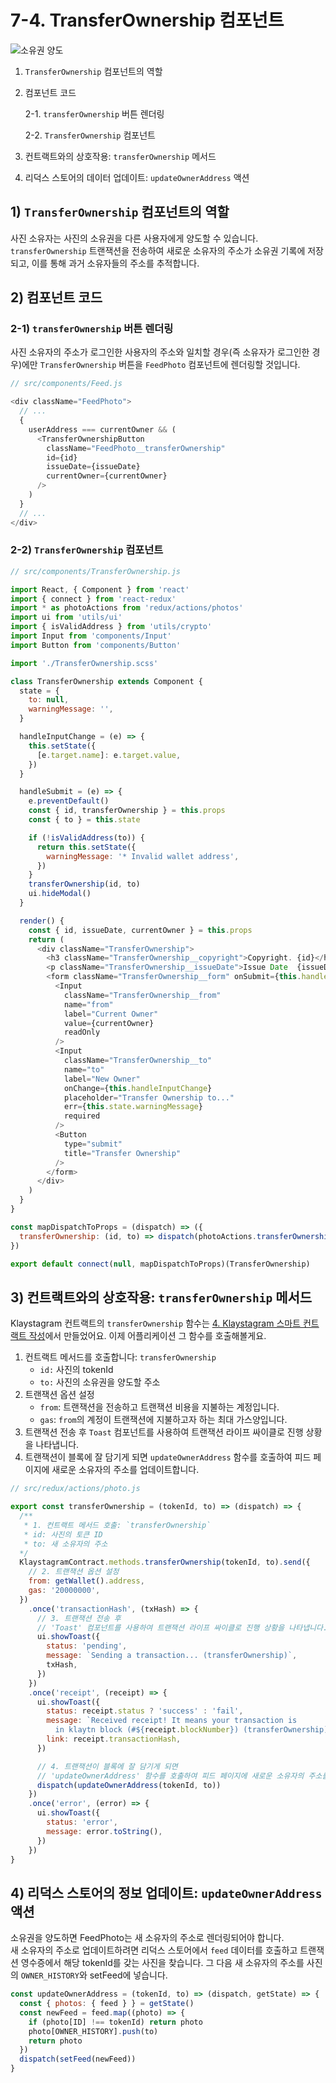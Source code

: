 # 7-4. TransferOwnership 컴포넌트

![소유권 양도](../images/klaystagram-transferownership.png)

1. `TransferOwnership` 컴포넌트의 역할
2. 컴포넌트 코드
    
    2-1. `transferOwnership` 버튼 렌더링
    
    2-2. `TransferOwnership` 컴포넌트

3. 컨트랙트와의 상호작용: `transferOwnership` 메서드

4. 리덕스 스토어의 데이터 업데이트: `updateOwnerAddress` 액션 

## 1\) `TransferOwnership` 컴포넌트의 역할

사진 소유자는 사진의 소유권을 다른 사용자에게 양도할 수 있습니다. `transferOwnership` 트랜잭션을 전송하여 새로운 소유자의 주소가 소유권 기록에 저장되고, 이를 통해 과거 소유자들의 주소를 추적합니다.

## 2\) 컴포넌트 코드

### 2-1\) `transferOwnership` 버튼 렌더링

사진 소유자의 주소가 로그인한 사용자의 주소와 일치할 경우\(즉 소유자가 로그인한 경우\)에만 `TransferOwnership` 버튼을 `FeedPhoto` 컴포넌트에 렌더링할 것입니다. 

```javascript
// src/components/Feed.js

<div className="FeedPhoto">
  // ...
  {
    userAddress === currentOwner && (
      <TransferOwnershipButton
        className="FeedPhoto__transferOwnership"
        id={id}
        issueDate={issueDate}
        currentOwner={currentOwner}
      />
    )
  }
  // ...
</div>
```

### 2-2\) `TransferOwnership` 컴포넌트

```javascript
// src/components/TransferOwnership.js

import React, { Component } from 'react'
import { connect } from 'react-redux'
import * as photoActions from 'redux/actions/photos'
import ui from 'utils/ui'
import { isValidAddress } from 'utils/crypto'
import Input from 'components/Input'
import Button from 'components/Button'

import './TransferOwnership.scss'

class TransferOwnership extends Component {
  state = {
    to: null,
    warningMessage: '',
  }

  handleInputChange = (e) => {
    this.setState({
      [e.target.name]: e.target.value,
    })
  }

  handleSubmit = (e) => {
    e.preventDefault()
    const { id, transferOwnership } = this.props
    const { to } = this.state

    if (!isValidAddress(to)) {
      return this.setState({
        warningMessage: '* Invalid wallet address',
      })
    }
    transferOwnership(id, to)
    ui.hideModal()
  }

  render() {
    const { id, issueDate, currentOwner } = this.props
    return (
      <div className="TransferOwnership">
        <h3 className="TransferOwnership__copyright">Copyright. {id}</h3>
        <p className="TransferOwnership__issueDate">Issue Date  {issueDate}</p>
        <form className="TransferOwnership__form" onSubmit={this.handleSubmit}>
          <Input
            className="TransferOwnership__from"
            name="from"
            label="Current Owner"
            value={currentOwner}
            readOnly
          />
          <Input
            className="TransferOwnership__to"
            name="to"
            label="New Owner"
            onChange={this.handleInputChange}
            placeholder="Transfer Ownership to..."
            err={this.state.warningMessage}
            required
          />
          <Button
            type="submit"
            title="Transfer Ownership"
          />
        </form>
      </div>
    )
  }
}

const mapDispatchToProps = (dispatch) => ({
  transferOwnership: (id, to) => dispatch(photoActions.transferOwnership(id, to)),
})

export default connect(null, mapDispatchToProps)(TransferOwnership)
```

## 3\) 컨트랙트와의 상호작용: `transferOwnership` 메서드

Klaystagram 컨트랙트의 `transferOwnership` 함수는 [4. Klaystagram 스마트 컨트랙트 작성](../4.-write-klaystagram-smart-contract.md)에서 만들었어요. 이제 어플리케이션 그 함수를 호출해볼게요.

1. 컨트랙트 메서드를 호출합니다: `transferOwnership`  
   * `id:` 사진의 tokenId
   * `to:` 사진의 소유권을 양도할 주소
2. 트랜잭션 옵션 설정 
   * `from`: 트랜잭션을 전송하고 트랜잭션 비용을 지불하는 계정입니다. 
   * `gas`: `from`의 계정이 트랜잭션에 지불하고자 하는 최대 가스양입니다.
3. 트랜잭션 전송 후 `Toast` 컴포넌트를 사용하여 트랜잭션 라이프 싸이클로 진행 상황을 나타냅니다.
4. 트랜잭션이 블록에 잘 담기게 되면 `updateOwnerAddress` 함수를 호출하여 피드 페이지에 새로운 소유자의 주소를 업데이트합니다.

```javascript
// src/redux/actions/photo.js

export const transferOwnership = (tokenId, to) => (dispatch) => {
  /** 
   * 1. 컨트랙트 메서드 호출: `transferOwnership`
   * id: 사진의 토큰 ID
   * to: 새 소유자의 주소
  */
  KlaystagramContract.methods.transferOwnership(tokenId, to).send({
    // 2. 트랜잭션 옵션 설정
    from: getWallet().address,
    gas: '20000000',
  })
    .once('transactionHash', (txHash) => {
      // 3. 트랜잭션 전송 후 
      // 'Toast' 컴포넌트를 사용하여 트랜잭션 라이프 싸이클로 진행 상황을 나타냅니다.
      ui.showToast({
        status: 'pending',
        message: `Sending a transaction... (transferOwnership)`,
        txHash,
      })
    })
    .once('receipt', (receipt) => {
      ui.showToast({
        status: receipt.status ? 'success' : 'fail',
        message: `Received receipt! It means your transaction is
          in klaytn block (#${receipt.blockNumber}) (transferOwnership)`,
        link: receipt.transactionHash,
      })

      // 4. 트랜잭션이 블록에 잘 담기게 되면
      // 'updateOwnerAddress' 함수를 호출하여 피드 페이지에 새로운 소유자의 주소를 업데이트합니다.
      dispatch(updateOwnerAddress(tokenId, to))
    })
    .once('error', (error) => {
      ui.showToast({
        status: 'error',
        message: error.toString(),
      })
    })
}
```

## 4\) 리덕스 스토어의 정보 업데이트: `updateOwnerAddress` 액션

소유권을 양도하면 FeedPhoto는 새 소유자의 주소로 렌더링되어야 합니다.  
새 소유자의 주소로 업데이트하려면 리덕스 스토어에서 `feed` 데이터를 호출하고 트랜잭션 영수증에서 해당 tokenId를 갖는 사진을 찾습니다. 그 다음 새 소유자의 주소를 사진의 `OWNER_HISTORY`와 setFeed에 넣습니다.

```javascript
const updateOwnerAddress = (tokenId, to) => (dispatch, getState) => {
  const { photos: { feed } } = getState()
  const newFeed = feed.map((photo) => {
    if (photo[ID] !== tokenId) return photo
    photo[OWNER_HISTORY].push(to)
    return photo
  })
  dispatch(setFeed(newFeed))
}
```